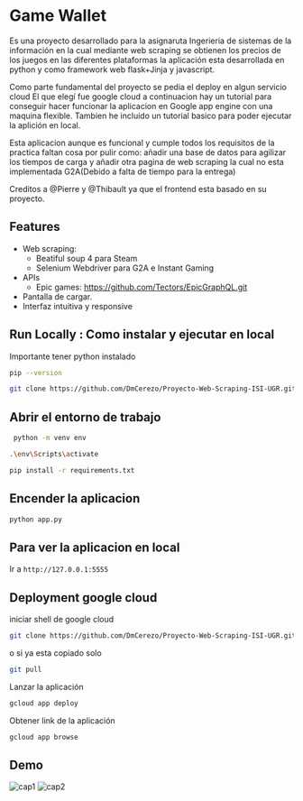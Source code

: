 # Game Wallet 
Es una proyecto desarrollado para la asignaruta Ingerieria de sistemas de la información en la cual mediante web scraping se obtienen los precios de los juegos en las diferentes plataformas la aplicación esta desarrollada en python y como framework web flask+Jinja y javascript.

Como parte fundamental del proyecto se pedia el deploy en algun servicio cloud El que elegí fue google cloud a continuacion hay un tutorial para conseguir hacer funcionar la aplicacion en Google app engine con una maquina flexible. Tambien he incluido un tutorial basico para poder ejecutar la aplición en local.

Esta aplicacion aunque es funcional y cumple todos los requisitos de la practica faltan cosa por pulir como: añadir una base de datos para agilizar los tiempos de carga y añadir otra pagina de web scraping la cual no esta implementada G2A(Debido a falta de tiempo para la entrega)

Creditos a @Pierre y @Thibault ya que el frontend esta basado en su proyecto.



## Features

- Web scraping:
    - Beatiful soup 4 para Steam
    - Selenium Webdriver para G2A e Instant Gaming 
- APIs
    - Epic games: https://github.com/Tectors/EpicGraphQL.git
- Pantalla de cargar.
- Interfaz intuitiva y responsive


## Run Locally : Como instalar y ejecutar en local

Importante tener python instalado

```bash
pip --version
```

```bash
git clone https://github.com/DmCerezo/Proyecto-Web-Scraping-ISI-UGR.git
```
## Abrir el entorno de trabajo
```bash
 python -m venv env  
```
```bash
.\env\Scripts\activate 
```
```bash
pip install -r requirements.txt
```

## Encender la aplicacion

```bash
python app.py
```

## Para ver la aplicacion en local
Ir a `http://127.0.0.1:5555`


## Deployment google cloud
iniciar shell de google cloud
```bash
git clone https://github.com/DmCerezo/Proyecto-Web-Scraping-ISI-UGR.git
```

o si ya esta copiado solo
```bash
git pull
```

Lanzar la aplicación
```bash
gcloud app deploy
```

Obtener link de la aplicación
```bash
gcloud app browse
```

## Demo
![cap1](https://github.com/DmCerezo/Proyecto-Web-Scraping-ISI-UGR/assets/127233730/3c0acf63-158e-4351-978d-75fcc24be7c2)
![cap2](https://github.com/DmCerezo/Proyecto-Web-Scraping-ISI-UGR/assets/127233730/ed85e6bf-bbcd-4a9a-9cb8-cc7adc83a415)
